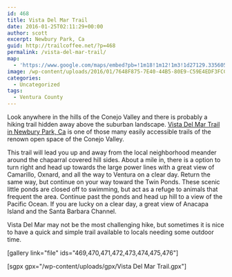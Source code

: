 ```yaml
---
id: 468
title: Vista Del Mar Trail
date: 2016-01-25T02:11:29+00:00
author: scott
excerpt: Newbury Park, Ca
guid: http://trailcoffee.net/?p=468
permalink: /vista-del-mar-trail/
map:
  - 'https://www.google.com/maps/embed?pb=!1m18!1m12!1m3!1d27129.33560563059!2d-119.00714850290164!3d34.17427605664845!2m3!1f0!2f0!3f0!3m2!1i1024!2i768!4f13.1!3m3!1m2!1s0x0%3A0x0!2zMzTCsDEwJzI3LjQiTiAxMTjCsDU5JzIyLjciVw!5e1!3m2!1sen!2sus!4v1469937124645'
image: /wp-content/uploads/2016/01/7648F875-7E40-44B5-80E9-C59E4EDF3FCC.jpg
categories:
  - Uncategorized
tags:
  - Ventura County
---
```

Look anywhere in the hills of the Conejo Valley and there is probably a hiking trail hidden away above the suburban landscape. <a href="http://cosf.org/dos-vientos/">Vista Del Mar Trail in Newbury Park, Ca</a> is one of those many easily accessible trails of the renown open space of the Conejo Valley.

This trail will lead you up and away from the local neighborhood meander around the chaparral covered hill sides. About a mile in, there is a option to turn right and head up towards the large power lines with a great view of Camarillo, Oxnard, and all the way to Ventura on a clear day. Return the same way, but continue on your way toward the Twin Ponds. These scenic little ponds are closed off to swimming, but act as a refuge to animals that frequent the area. Continue past the ponds and head up hill to a view of the Pacific Ocean. If you are lucky on a clear day, a great view of Anacapa Island and the Santa Barbara Channel.

Vista Del Mar may not be the most challenging hike, but sometimes it is nice to have a quick and simple trail available to locals needing some outdoor time.

[gallery link="file" ids="469,470,471,472,473,474,475,476"]

[sgpx gpx="/wp-content/uploads/gpx/Vista Del Mar Trail.gpx"]